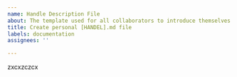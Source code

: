 ```yaml
---
name: Handle Description File
about: The template used for all collaborators to introduce themselves
title: Create personal [HANDEL].md file
labels: documentation
assignees: ''

---
```


zxcxzczcx
